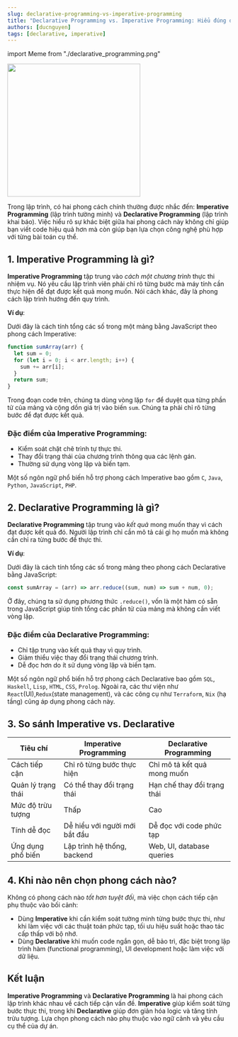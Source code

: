 ```yaml
---
slug: declarative-programming-vs-imperative-programming
title: "Declarative Programming vs. Imperative Programming: Hiểu đúng để viết code tốt hơn"
authors: [ducnguyen]
tags: [declarative, imperative]
---
```


import Meme from "./declarative_programming.png"

<div style={{ 'textAlign': 'center' }}>
  <img src={Meme} height="300"/>
</div>

Trong lập trình, có hai phong cách chính thường được nhắc đến: **Imperative Programming** (lập trình tường minh) và **Declarative Programming** (lập trình khai báo). Việc hiểu rõ sự khác biệt giữa hai phong cách này không chỉ giúp bạn viết code hiệu quả hơn mà còn giúp bạn lựa chọn công nghệ phù hợp với từng bài toán cụ thể.

<!-- truncate -->

## 1. Imperative Programming là gì?

**Imperative Programming** tập trung vào _cách một chương trình_ thực thi nhiệm vụ. Nó yêu cầu lập trình viên phải chỉ rõ từng bước mà máy tính cần thực hiện để đạt được kết quả mong muốn. Nói cách khác, đây là phong cách lập trình hướng đến quy trình.

**Ví dụ**:

Dưới đây là cách tính tổng các số trong một mảng bằng JavaScript theo phong cách Imperative:

```js
function sumArray(arr) {
  let sum = 0;
  for (let i = 0; i < arr.length; i++) {
    sum += arr[i];
  }
  return sum;
}
```

Trong đoạn code trên, chúng ta dùng vòng lặp `for` để duyệt qua từng phần tử của mảng và cộng dồn giá trị vào biến `sum`. Chúng ta phải chỉ rõ từng bước để đạt được kết quả.

### Đặc điểm của Imperative Programming:

- Kiểm soát chặt chẽ trình tự thực thi.
- Thay đổi trạng thái của chương trình thông qua các lệnh gán.
- Thường sử dụng vòng lặp và biến tạm.

Một số ngôn ngữ phổ biến hỗ trợ phong cách Imperative bao gồm `C`, `Java`, `Python`, `JavaScript`, `PHP`.

## 2. Declarative Programming là gì?

**Declarative Programming** tập trung vào _kết quả_ mong muốn thay vì cách đạt được kết quả đó. Người lập trình chỉ cần mô tả cái gì họ muốn mà không cần chỉ ra từng bước để thực thi.

**Ví dụ**:

Dưới đây là cách tính tổng các số trong mảng theo phong cách Declarative bằng JavaScript:

```js
const sumArray = (arr) => arr.reduce((sum, num) => sum + num, 0);
```

Ở đây, chúng ta sử dụng phương thức `.reduce()`, vốn là một hàm có sẵn trong JavaScript giúp tính tổng các phần tử của mảng mà không cần viết vòng lặp.

### Đặc điểm của Declarative Programming:

- Chỉ tập trung vào kết quả thay vì quy trình.
- Giảm thiểu việc thay đổi trạng thái chương trình.
- Dễ đọc hơn do ít sử dụng vòng lặp và biến tạm.

Một số ngôn ngữ phổ biến hỗ trợ phong cách Declarative bao gồm `SQL`, `Haskell`, `Lisp`, `HTML`, `CSS`, `Prolog`. Ngoài ra, các thư viện như `React`(UI),`Redux`(state management), và các công cụ như `Terraform`, `Nix` (hạ tầng) cũng áp dụng phong cách này.

## 3. So sánh Imperative vs. Declarative

| Tiêu chí           | Imperative Programming        | Declarative Programming     |
| ------------------ | ----------------------------- | --------------------------- |
| Cách tiếp cận      | Chỉ rõ từng bước thực hiện    | Chỉ mô tả kết quả mong muốn |
| Quản lý trạng thái | Có thể thay đổi trạng thái    | Hạn chế thay đổi trạng thái |
| Mức độ trừu tượng  | Thấp                          | Cao                         |
| Tính dễ đọc        | Dễ hiểu với người mới bắt đầu | Dễ đọc với code phức tạp    |
| Ứng dụng phổ biến  | Lập trình hệ thống, backend   | Web, UI, database queries   |

## 4. Khi nào nên chọn phong cách nào?

Không có phong cách nào _tốt hơn tuyệt đối_, mà việc chọn cách tiếp cận phụ thuộc vào bối cảnh:

- Dùng **Imperative** khi cần kiểm soát tường minh từng bước thực thi, như khi làm việc với các thuật toán phức tạp, tối ưu hiệu suất hoặc thao tác cấp thấp với bộ nhớ.
- Dùng **Declarative** khi muốn code ngắn gọn, dễ bảo trì, đặc biệt trong lập trình hàm (functional programming), UI development hoặc làm việc với dữ liệu.

## Kết luận

**Imperative Programming** và **Declarative Programming** là hai phong cách lập trình khác nhau về cách tiếp cận vấn đề. **Imperative** giúp kiểm soát từng bước thực thi, trong khi **Declarative** giúp đơn giản hóa logic và tăng tính trừu tượng. Lựa chọn phong cách nào phụ thuộc vào ngữ cảnh và yêu cầu cụ thể của dự án.
